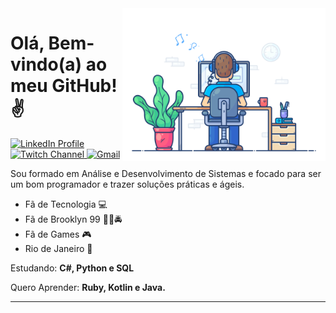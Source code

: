  <img src = "banner.gif" width = "325px" align = "right">
 
 # Olá, Bem-vindo(a) ao meu GitHub!✌

<div id="badges">
  <a href = "https://www.linkedin.com/in/bernardo-cajaseira-b6028417a/">
    <img src="https://img.shields.io/badge/LinkedIn-0077B5?style=for-the-badge&logo=linkedin&logoColor=white" alt="LinkedIn Profile"/>
  </a>
  
  <a href = "https://www.twitch.tv/turtlekappaa">
  <img src="https://img.shields.io/badge/Twitch-9146FF?style=for-the-badge&logo=twitch&logoColor=white" alt="Twitch Channel"/>
  </a>
  
  <a href = "mailto:bernardo.cajaseira@gmail.com">
  <img src="https://img.shields.io/badge/Gmail-D14836?style=for-the-badge&logo=gmail&logoColor=white" alt="Gmail"/>
  </a>
  
</div>

Sou formado em Análise e Desenvolvimento de Sistemas e focado para ser um bom programador e trazer soluções práticas e ágeis.


 - Fã de Tecnologia 💻
 - Fã de Brooklyn 99 👮‍♂️🚔
 - Fã de Games 🎮
 - Rio de Janeiro 📌

Estudando: **C#, Python e SQL**

Quero Aprender: **Ruby, Kotlin e Java.**

---

